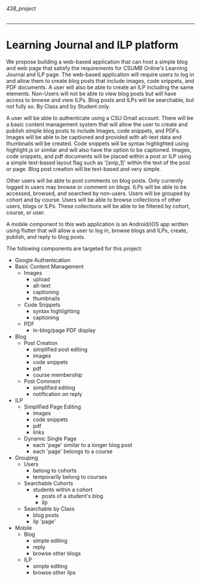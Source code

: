 ###### 438_project
***
# Learning Journal and ILP platform

We propose building a web-based application that can host a simple blog and web page that satisfy the requirements for CSUMB Online's Learning Journal and ILP page. The web-based application will require users to log in and allow them to create blog posts that include images, code snippets, and PDF documents. A user will also be able to create an ILP including the same elements. Non-Users will not be able to view blog posts but will have access to browse and view ILPs. Blog posts and ILPs will be searchable, but not fully so. By Class and by Student only.

A user will be able to authenticate using a CSU Gmail account. There will be a basic content management system that will allow the user to create and publish simple blog posts to include Images, code snippets, and PDFs. Images will be able to be captioned and provided with alt-text data and thumbnails will be created. Code snippets will be syntax highlighted using highlight.js or similar and will also have the option to be captioned. Images, code snippets, and pdf documents will be placed within a post or ILP using a simple text-based layout flag such as '\[snip_1\]' within the text of the post or page. Blog post creation will be text-based and very simple.

Other users will be able to post comments on blog posts. Only currently logged in users may browse or comment on blogs. ILPs will be able to be accessed, browsed, and searched by non-users. Users will be grouped by cohort and by course. Users will be able to browse collections of other users, blogs or ILPs. These collections will be able to be filtered by cohort, course, or user.

A mobile component to this web application is an Android/iOS app written using flutter that will allow a user to log in, browse blogs and ILPs, create, publish, and reply to blog posts.


The following components are targeted for this project:
* Google Authentication
* Basic Content Management
  * Images
    * upload
    * alt-text
    * captioning
    * thumbnails
  * Code Snippets
    * syntax highlighting
    * captioning
  * PDF
    * in-blog/page PDF display
* Blog
  * Post Creation
    * simplified post editing
    * images
    * code snippets
    * pdf
    * course membership
  * Post Comment
    * simplified editing
    * notification on reply
* ILP
  * Simplified Page Editing
    * images
    * code snippets
    * pdf
    * links
  * Dynamic Single Page
    * each 'page' similar to a longer blog post
    * each 'page' belongs to a course
* Grouping
  * Users
    * belong to cohorts
    * temporarily belong to courses
  * Searchable Cohorts
    * students within a cohort
      * posts of a student's blog
      * ilp
  * Searchable by Class
    * blog posts
    * ilp 'page'
* Mobile
  * Blog
    * simple editing
    * reply
    * browse other blogs
  * ILP
    * simple editing
    * browse other ilps
